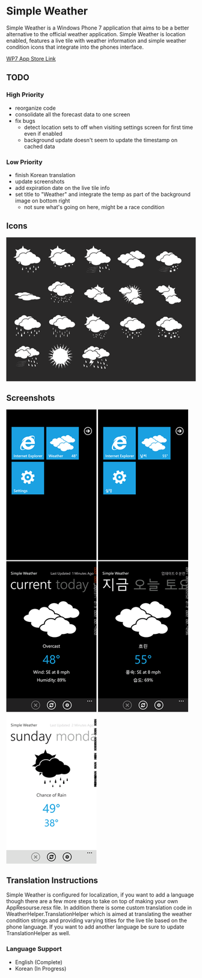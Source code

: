 # Simple Weather
Simple Weather is a Windows Phone 7 application that aims to be a better 
alternative to the official weather application. Simple Weather is
location enabled, features a live tile with weather information and 
simple weather condition icons that integrate into the phones interface.

[WP7 App Store Link](http://www.windowsphone.com/en-US/apps/9ee30e8b-a9f3-4ea2-9055-34852f9a85da)

## TODO
### High Priority
* reorganize code
* consolidate all the forecast data to one screen
* fix bugs
	* detect location sets to off when visiting settings screen for first time even if enabled
	* background update doesn't seem to update the timestamp on cached data

### Low Priority
* finish Korean translation
* update screenshots
* add expiration date on the live tile info
* set title to "Weather" and integrate the temp as part of the background image on bottom right
	* not sure what's going on here, might be a race condition

## Icons
![Icon Samples](https://github.com/ameerkat/Simple-Weather/raw/master/Screenshots/icon_samples.png)
	
## Screenshots
![Live Tile English](https://github.com/ameerkat/Simple-Weather/raw/master/Screenshots/small/tileEnglish.png)
![Live Tile Korean](https://github.com/ameerkat/Simple-Weather/raw/master/Screenshots/small/tileKorean.png)
![Current Conditions English](https://github.com/ameerkat/Simple-Weather/raw/master/Screenshots/small/screen1.png)
![Current Conditions Korean](https://github.com/ameerkat/Simple-Weather/raw/master/Screenshots/small/demoKorean.png)
![Light Theme Demo](https://github.com/ameerkat/Simple-Weather/raw/master/Screenshots/small/lightTheme.png)

## Translation Instructions
Simple Weather is configured for localization, if you want to add a language
though there are a few more steps to take on top of making your own
AppResourse.resx file. In addition there is some custom translation code in
WeatherHelper.TranslationHelper which is aimed at translating the weather
condition strings and providing varying titles for the live tile based on the
phone language. If you want to add another language be sure to update 
TranslationHelper as well.

### Language Support
* English (Complete)
* Korean (In Progress)
